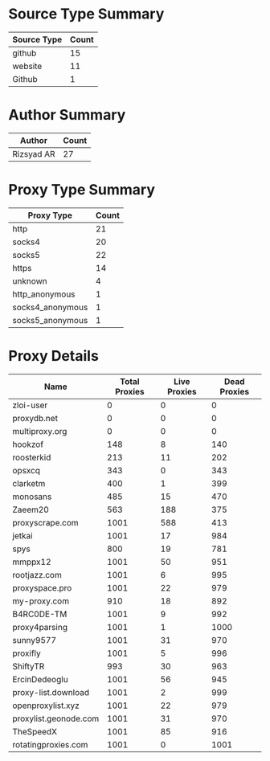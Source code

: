 # Source Type Summary

| Source Type | Count |
|-------------|-------|
| github | 15 |
| website | 11 |
| Github | 1 |


# Author Summary

| Author | Count |
|--------|-------|
| Rizsyad AR | 27 |


# Proxy Type Summary

| Proxy Type | Count |
|------------|-------|
| http | 21 |
| socks4 | 20 |
| socks5 | 22 |
| https | 14 |
| unknown | 4 |
| http_anonymous | 1 |
| socks4_anonymous | 1 |
| socks5_anonymous | 1 |


# Proxy Details

| Name | Total Proxies | Live Proxies | Dead Proxies |
|------|---------------|--------------|---------------|
| zloi-user | 0 | 0 | 0 |
| proxydb.net | 0 | 0 | 0 |
| multiproxy.org | 0 | 0 | 0 |
| hookzof | 148 | 8 | 140 |
| roosterkid | 213 | 11 | 202 |
| opsxcq | 343 | 0 | 343 |
| clarketm | 400 | 1 | 399 |
| monosans | 485 | 15 | 470 |
| Zaeem20 | 563 | 188 | 375 |
| proxyscrape.com | 1001 | 588 | 413 |
| jetkai | 1001 | 17 | 984 |
| spys | 800 | 19 | 781 |
| mmppx12 | 1001 | 50 | 951 |
| rootjazz.com | 1001 | 6 | 995 |
| proxyspace.pro | 1001 | 22 | 979 |
| my-proxy.com | 910 | 18 | 892 |
| B4RC0DE-TM | 1001 | 9 | 992 |
| proxy4parsing | 1001 | 1 | 1000 |
| sunny9577 | 1001 | 31 | 970 |
| proxifly | 1001 | 5 | 996 |
| ShiftyTR | 993 | 30 | 963 |
| ErcinDedeoglu | 1001 | 56 | 945 |
| proxy-list.download | 1001 | 2 | 999 |
| openproxylist.xyz | 1001 | 22 | 979 |
| proxylist.geonode.com | 1001 | 31 | 970 |
| TheSpeedX | 1001 | 85 | 916 |
| rotatingproxies.com | 1001 | 0 | 1001 |
